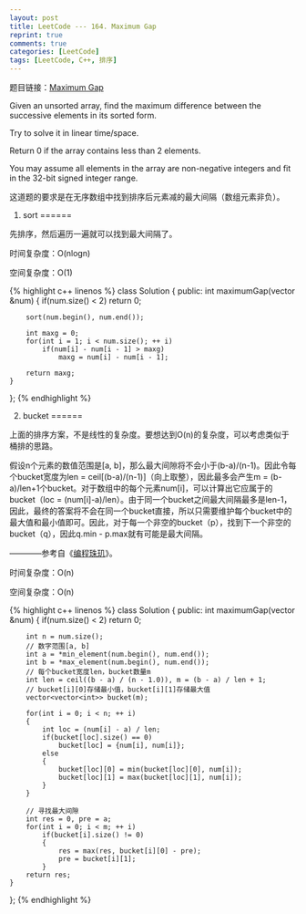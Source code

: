 ```yaml
---
layout: post
title: LeetCode --- 164. Maximum Gap
reprint: true
comments: true
categories: [LeetCode]
tags: [LeetCode, C++, 排序]
---
```



题目链接：[Maximum Gap](https://oj.leetcode.com/problems/maximum-gap/ ) 

Given an unsorted array, find the maximum difference between the successive elements in its sorted form. 

Try to solve it in linear time/space. 

Return 0 if the array contains less than 2 elements. 

You may assume all elements in the array are non-negative integers and fit in the 32-bit signed integer range. 

这道题的要求是在无序数组中找到排序后元素减的最大间隔（数组元素非负）。

1. sort
======

先排序，然后遍历一遍就可以找到最大间隔了。

时间复杂度：O(nlogn)

空间复杂度：O(1)

{% highlight c++ linenos %}
class Solution
{
public:
    int maximumGap(vector<int> &num)
    {
        if(num.size() < 2)
            return 0;
        
        sort(num.begin(), num.end());
        
        int maxg = 0;
        for(int i = 1; i < num.size(); ++ i)
            if(num[i] - num[i - 1] > maxg)
                maxg = num[i] - num[i - 1];
        
        return maxg;
    }
};
{% endhighlight %}

2. bucket
======

上面的排序方案，不是线性的复杂度。要想达到O(n)的复杂度，可以考虑类似于桶排的思路。

假设n个元素的数值范围是[a, b]，那么最大间隙将不会小于(b-a)/(n-1)。因此令每个bucket宽度为len = 
ceil[(b-a)/(n-1)]（向上取整），因此最多会产生m = (b-a)/len+1个bucket。对于数组中的每个元素num[i]，可以计算出它应属于的bucket（loc = (num[i]-a)/len）。由于同一个bucket之间最大间隔最多是len-1，因此，最终的答案将不会在同一个bucket直接，所以只需要维护每个bucket中的最大值和最小值即可。因此，对于每一个非空的bucket（p），找到下一个非空的bucket（q），因此q.min - p.max就有可能是最大间隔。

————参考自《[编程珠玑](http://book.douban.com/subject/3227098/ )》。

时间复杂度：O(n)

空间复杂度：O(n)

{% highlight c++ linenos %}
class Solution
{
public:
    int maximumGap(vector<int> &num)
    {
        if(num.size() < 2)
            return 0;
        
        int n = num.size();
        // 数字范围[a, b]
        int a = *min_element(num.begin(), num.end());
        int b = *max_element(num.begin(), num.end());
        // 每个bucket宽度len，bucket数量m
        int len = ceil((b - a) / (n - 1.0)), m = (b - a) / len + 1;
        // bucket[i][0]存储最小值，bucket[i][1]存储最大值
        vector<vector<int>> bucket(m);
        
        for(int i = 0; i < n; ++ i)
        {
            int loc = (num[i] - a) / len;
            if(bucket[loc].size() == 0)
                bucket[loc] = {num[i], num[i]};
            else
            {
                bucket[loc][0] = min(bucket[loc][0], num[i]);
                bucket[loc][1] = max(bucket[loc][1], num[i]);
            }
        }
        
        // 寻找最大间隙
        int res = 0, pre = a;
        for(int i = 0; i < m; ++ i)
            if(bucket[i].size() != 0)
            {
                res = max(res, bucket[i][0] - pre);
                pre = bucket[i][1];
            }
        return res;
    }
};
{% endhighlight %}